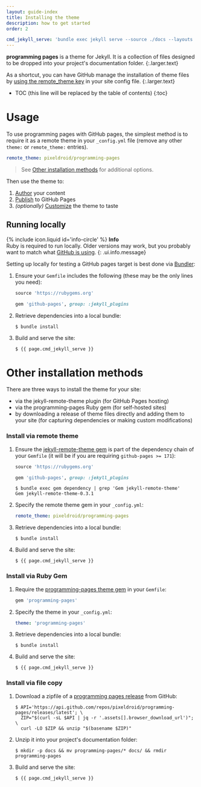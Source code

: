 ```yaml
---
layout: guide-index
title: Installing the theme
description: how to get started
order: 2

cmd_jekyll_serve: 'bundle exec jekyll serve --source ./docs --layouts ./docs/_layouts'
---
```


**programming pages** is a theme for Jekyll. It is a collection of files designed to be dropped into your project's documentation folder.
{:.larger.text}

As a shortcut, you can have GitHub manage the installation of theme files by [using the remote_theme key][remote-theme] in your site config file.
{:.larger.text}

- TOC (this line will be replaced by the table of contents)
{:toc}


# Usage

To use programming pages with GitHub pages, the simplest method is to require it as a remote theme in your `_config.yml` file (remove any other `theme:` or `remote_theme:` entries).

```yaml
remote_theme: pixeldroid/programming-pages
```
> See [Other installation methods](#other-installation-methods) for additional options.

Then use the theme to:

1. [Author][author] your content
1. [Publish][publish] to GitHub Pages
1. _(optionally)_ [Customize][customize] the theme to taste


## Running locally

<span>{% include icon.liquid id='info-circle' %} <b>Info</b></span><br>Ruby is required to run locally. Older versions may work, but you probably want to match what [GitHub is using][pages-versions].
{: .ui.info.message}

Setting up locally for testing a GitHub pages target is best done via [Bundler][bundler]:

1. Ensure your `Gemfile` includes the following (these may be the only lines you need):

   ```ruby
   source 'https://rubygems.org'

   gem 'github-pages', group: :jekyll_plugins
   ```

1. Retrieve dependencies into a local bundle:

   ```console
   $ bundle install
   ```

1. Build and serve the site:

   ```console
   $ {{ page.cmd_jekyll_serve }}
   ```


# Other installation methods

There are three ways to install the theme for your site:

- via the jekyll-remote-theme plugin (for GitHub Pages hosting)
- via the programming-pages Ruby gem (for self-hosted sites)
- by downloading a release of theme files directly and adding them to your site (for capturing dependencies or making custom modifications)

### Install via remote theme

1. Ensure the [jekyll-remote-theme gem][remote-theme-gem] is part of the dependency chain of your `Gemfile` (it will be if you are requiring `github-pages >= 171`):

   ```ruby
   source 'https://rubygems.org'

   gem 'github-pages', group: :jekyll_plugins
   ```

   ```console
   $ bundle exec gem dependency | grep 'Gem jekyll-remote-theme'
   Gem jekyll-remote-theme-0.3.1
   ```

1. Specify the remote theme gem in your `_config.yml`:

   ```yaml
   remote_theme: pixeldroid/programming-pages
   ```

1. Retrieve dependencies into a local bundle:

   ```console
   $ bundle install
   ```

1. Build and serve the site:

   ```console
   $ {{ page.cmd_jekyll_serve }}
   ```

### Install via Ruby Gem

1. Require the [programming-pages theme gem][programming-pages-gem] in your `Gemfile`:

   ```ruby
   gem 'programming-pages'
   ```

1. Specify the theme in your `_config.yml`:

   ```yaml
   theme: 'programming-pages'
   ```

1. Retrieve dependencies into a local bundle:

   ```console
   $ bundle install
   ```

1. Build and serve the site:

   ```console
   $ {{ page.cmd_jekyll_serve }}
   ```

### Install via file copy

1. Download a zipfile of a [programming pages release][releases] from GitHub:

   ```console
   $ API='https://api.github.com/repos/pixeldroid/programming-pages/releases/latest'; \
     ZIP="$(curl -sL $API | jq -r '.assets[].browser_download_url')"; \
     curl -LO $ZIP && unzip "$(basename $ZIP)"
   ```

1. Unzip it into your project's documentation folder:

   ```console
   $ mkdir -p docs && mv programming-pages/* docs/ && rmdir programming-pages
   ```

1. Build and serve the site:

   ```console
   $ {{ page.cmd_jekyll_serve }}
   ```



[author]: {{site.baseurl}}/guides/Authoring-Documentation/#/guides/ "Authoring documentation"
[bundler]: http://bundler.io/ "Manage your Ruby application's gem dependencies"
[customize]: {{site.baseurl}}/guides/Customizing/#/guides/ "Customizing the theme"
[pages-versions]: https://pages.github.com/versions/ "version dependencies for GitHub pages"
[programming-pages-gem]: https://rubygems.org/gems/programming-pages "programming pages gem on rubygems.org"
[publish]: {{site.baseurl}}/guides/Publishing-to-GitHub-Pages/#/guides/ "Publishing to GitHub Pages"
[rake-tasks]: {{site.baseurl}}/examples/Rake-tasks/#/examples/ "Rake tasks"
[releases]: https://github.com/pixeldroid/programming-pages/releases "Packaged releases of the Programming Pages template"
[remote-theme]: http://talk.jekyllrb.com/t/remote-themes-on-github-pages/1214 "announcing remote themes on github pages"
[remote-theme-gem]: https://rubygems.org/gems/jekyll-remote-theme "Jekyll plugin for building Jekyll sites with any GitHub-hosted theme"
